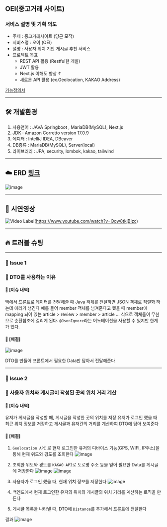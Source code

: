 ## OEI(중고거래 사이트)

### 서비스 설명 및 기획 의도

- 주제 : 중고거래사이트 (당근 모작)
- 서비스명 : 오이 (OEI)
- 설명 : 사용자 위치 기반 게시글 추천 서비스
- 프로젝트 목표
    - REST API 활용 (Restful한 개발)
    - JWT 활용
    - Next.js 이해도 향상 ↑
    - 새로운 API 활용 (ex.Geolocation, KAKAO Address)


[기능정의서](https://velog.io/@asdf4321/%EC%A4%91%EA%B0%84-3%EC%B0%A8-%ED%94%84%EB%A1%9C%EC%A0%9D%ED%8A%B8-%EB%8C%80%EC%97%AC%EC%A4%91%EA%B0%9C-%EC%9B%B9-%EC%84%9C%EB%B9%84%EC%8A%A4-%EA%B8%B0%EB%8A%A5%EC%A0%95%EC%9D%98)

---

## 🛠 개발환경

1. 사용언어 : JAVA Springboot , MariaDB(MySQL), Next.js
2. JDK : Amazon Corretto version 17.0.9
3. 에디터 : IntelliJ IDEA, DBeaver
4. DB종류 : MariaDB(MySQL), Server(local)
5. 라이브러리 : JPA, security, lombok, kakao, tailwind


---

## ☁️ ERD [링크](https://dbdiagram.io/d/3rdProj_OEI-6610ad2203593b6b61520ec2)

![image](https://github.com/DooHwanKim92/3rdProj_OEI/assets/144447216/5949d05d-bfea-4113-80f8-846bd2115a4c)


---

## 👀 시연영상

![Video Label](http://img.youtube.com/vi/Qow8tkjBIzc/0.jpg)(https://www.youtube.com/watch?v=Qow8tkjBIzc)

---

## 🔥 트러블 슈팅

---

### 🚨 Issue 1
### 🚧 DTO를 사용하는 이유


#### 💭 [이슈 내역]

백에서 프론트로 데이터를 전달해줄 때 Java 객체를 전달하면 JSON 객체로 직렬화 하는데 에러가 생긴다
예를 들어 member 객체를 넘겨준다고 했을 때 member에 mapping 되어 있는 article > review > member > article ... 식으로 
객체들이 무한으로 순환참조에 걸리게 된다. `@JsonIgnore`라는 어노테이션을 사용할 수 있지만 한계가 있다.


#### 🚥 [해결]

![image](![image](https://github.com/DooHwanKim92/3rdProj_OEI/assets/144447216/116bc038-ce72-4adf-9c5a-803ac93cb7df)
)

DTO를 만들어 프론트에서 필요한 Data만 담아서 전달해준다

---

### 🚨 Issue 2
### 🚧 사용자 위치와 게시글이 작성된 곳의 위치 거리 계산

#### 💭 [이슈 내역]

유저가 게시글을 작성할 때, 게시글을 작성한 곳의 위치를 저장
유저가 로그인 했을 때 최근 위치 정보를 저장하고 게시글과 유저간의 거리를 계산하여 DTO에 담아 보여준다

#### 🚥 [해결]

1. `Geolocation API` 로 현재 로그인한 유저의 디바이스 기능(GPS, WIFI, IP주소)을 통해
   현재 위도와 경도를 조회한다
![image](https://github.com/DooHwanKim92/3rdProj_OEI/assets/144447216/2df629ef-2de1-4b8c-b54a-b55864d18234)

3. 조회한 위도와 경도를 `KAKAO API`로 도로명 주소 등을 얻어 필요한 Data를 게시글에 저장한다
![image](https://github.com/DooHwanKim92/3rdProj_OEI/assets/144447216/a521f298-094c-4359-a955-56a8dc3fa074)
![image](https://github.com/DooHwanKim92/3rdProj_OEI/assets/144447216/12abd152-4e00-4fec-81bd-5e98ad6a9f75)

4. 사용자가 로그인 했을 때, 현재 위치 정보를 저장한다
![image](https://github.com/DooHwanKim92/3rdProj_OEI/assets/144447216/d4a27e44-af00-4e2e-a9c2-d55f84bb6164)

5. 백엔드에서 현재 로그인한 유저의 위치와 게시글의 위치 거리를 계산하는 로직을 만든다
  
6. 게시글 목록을 나타낼 때, DTO에 `Distance`를 추가해서 프론트에 전달한다

결과
![image](https://github.com/DooHwanKim92/3rdProj_OEI/assets/144447216/db8bf3a0-1598-4c5a-88b6-3639ee4cf160)
